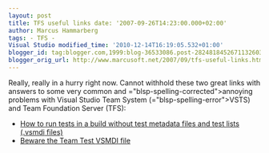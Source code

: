 ```yaml
---
layout: post
title: TFS useful links date: '2007-09-26T14:23:00.000+02:00'
author: Marcus Hammarberg
tags: - TFS -
Visual Studio modified_time: '2010-12-14T16:19:05.532+01:00'
blogger_id: tag:blogger.com,1999:blog-36533086.post-2824818452671132603
blogger_orig_url: http://www.marcusoft.net/2007/09/tfs-useful-links.html
---
```


Really, really in a hurry right now. Cannot withhold these two great
links with answers to some very common and <span>="blsp-spelling-corrected">annoying</span> problems with Visual
Studio Team System (<span>="blsp-spelling-error">VSTS</span>) and Team Foundation Server
(<span id="SPELLING_ERROR_2" class="blsp-spelling-error">TFS</span>):

-   [How to run tests in a build without test <span
    id="SPELLING_ERROR_3" class="blsp-spelling-error">metadata</span>
    files and test lists (.<span id="SPELLING_ERROR_4"
    class="blsp-spelling-error">vsmdi</span>
    files)](http://blogs.msdn.com/buckh/archive/2006/11/04/how-to-run-tests-without-test-metadata-files-and-test-lists-vsmdi-files.aspx)
-   [Beware the Team Test <span id="SPELLING_ERROR_5"
    class="blsp-spelling-error">VSMDI</span>
    file](http://blogs.vertigosoftware.com/teamsystem/archive/2006/06/23/Beware_the_Team_Test_VSMDI_file.aspx)
